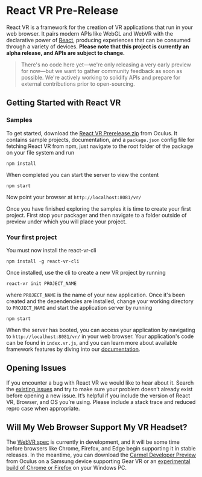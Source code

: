 # React VR Pre-Release

React VR is a framework for the creation of VR applications that run in your web browser. It pairs modern APIs like WebGL and WebVR with the declarative power of [React](https://facebook.github.io/react), producing experiences that can be consumed through a variety of devices. **Please note that this project is currently an alpha release, and APIs are subject to change.**

> There's no code here yet—we're only releasing a very early preview for now—but we want to gather community feedback as soon as possible.  We're actively working to solidify APIs and prepare for external contributions prior to open-sourcing.


## Getting Started with React VR

### Samples

To get started, download the [React VR Prerelease.zip](https://s3.amazonaws.com/static.oculus.com/reactvr/React_VR_Prerelease.zip) from Oculus. It contains sample projects, documentation, and a `package.json` config file for fetching React VR from npm, just navigate to the root folder of the package on your file system and run

```
npm install
```

When completed you can start the server to view the content

```
npm start
```

Now point your browser at `http://localhost:8081/vr/`

Once you have finished exploring the samples it is time to create your first project. First stop your packager and then navigate to a folder outside of preview under which you will place your project.

### Your first project

You must now install the react-vr-cli

```
npm install -g react-vr-cli
```

Once installed, use the cli to create a new VR project by running

```
react-vr init PROJECT_NAME
```

where `PROJECT_NAME` is the name of your new application. Once it's been created and the dependencies are installed, change your working directory to `PROJECT_NAME` and start the application server by running

```
npm start
```

When the server has booted, you can access your application by navigating to `http://localhost:8081/vr/` in your web browser. Your application's code can be found in `index.vr.js`, and you can learn more about available framework features by diving into our [documentation](https://facebookincubator.github.io/react-vr/).

## Opening Issues

If you encounter a bug with React VR we would like to hear about it. Search the [existing issues](https://github.com/facebookincubator/react-vr/issues) and try to make sure your problem doesn’t already exist before opening a new issue.  It’s helpful if you include the version of React VR, Browser, and OS you’re using. Please include a stack trace and reduced repro case when appropriate.

## Will My Web Browser Support My VR Headset?

The [WebVR spec](https://w3c.github.io/webvr/) is currently in development, and it will be some time before browsers like Chrome, Firefox, and Edge begin supporting it in stable releases. In the meantime, you can download the [Carmel Developer Preview](https://www.oculus.com/experiences/gear-vr/1290985657630933/) from Oculus on a Samsung device supporting Gear VR or an [experimental build of Chrome or Firefox](https://webvr.info/) on your Windows PC.
